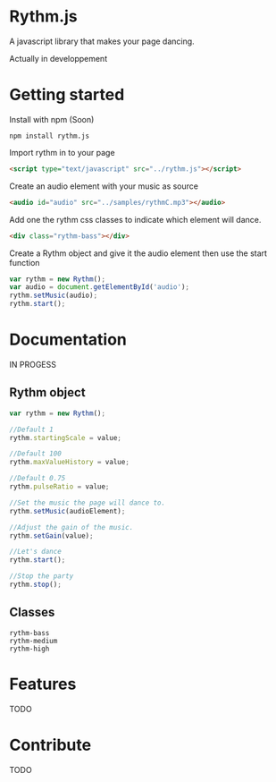 Rythm.js
========

A javascript library that makes your page dancing.

Actually in developpement

Getting started
===============

Install with npm (Soon)

```
npm install rythm.js
```

Import rythm in to your page

```html
<script type="text/javascript" src="../rythm.js"></script>
```

Create an audio element with your music as source

```html
<audio id="audio" src="../samples/rythmC.mp3"></audio>
```

Add one the rythm css classes to indicate which element will dance.

```html
<div class="rythm-bass"></div>
```

Create a Rythm object and give it the audio element then use the start function
```javascript
var rythm = new Rythm();
var audio = document.getElementById('audio');
rythm.setMusic(audio);
rythm.start();
```

Documentation
=============

IN PROGESS

Rythm object
------------

```javascript
var rythm = new Rythm();

//Default 1
rythm.startingScale = value;

//Default 100
rythm.maxValueHistory = value;

//Default 0.75
rythm.pulseRatio = value;

//Set the music the page will dance to.
rythm.setMusic(audioElement);

//Adjust the gain of the music.
rythm.setGain(value);

//Let's dance
rythm.start();

//Stop the party
rythm.stop();
```

Classes
-------

```
rythm-bass
rythm-medium
rythm-high
```

Features
========

TODO

Contribute
==========

TODO
